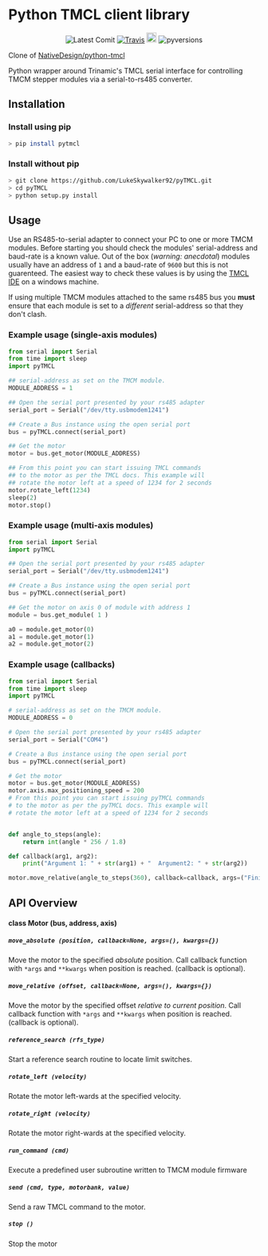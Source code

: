 Python TMCL client library
==========================

<p align="center">
	<a><img src="https://img.shields.io/github/last-commit/LukeSkywalker92/pyTMCL.svg" alt="Latest Comit"></a>
	<a href="https://travis-ci.com/LukeSkywalker92/pyTMCL"><img src="https://travis-ci.com/LukeSkywalker92/pyTMCL.svg?branch=master" alt="Travis"></a>
	<a href="https://badge.fury.io/py/pyTMCL"><img src="https://badge.fury.io/py/pyTMCL.svg" alt="PyPI version" height="20"></a>
	<a><img src="https://img.shields.io/pypi/pyversions/pyTMCL.svg" alt="pyversions"></a>
</p>

Clone of [NativeDesign/python-tmcl](https://github.com/NativeDesign/python-tmcl)

Python wrapper around Trinamic's TMCL serial interface for controlling TMCM stepper modules
via a serial-to-rs485 converter.



Installation
------------

### Install using pip
```sh
> pip install pytmcl
```

### Install without pip
```sh
> git clone https://github.com/LukeSkywalker92/pyTMCL.git
> cd pyTMCL
> python setup.py install
```


Usage
-----

Use an RS485-to-serial adapter to connect your PC to one or more TMCM modules.
Before starting you should check the modules' serial-address and baud-rate is
a known value. Out of the box (_warning: anecdotal_) modules usually have an address
of `1` and a baud-rate of `9600` but this is not guarenteed. The easiest way to check
these values is by using the [TMCL IDE][1] on a windows machine.

If using multiple TMCM modules attached to the same rs485 bus you __must__ ensure that
each module is set to a _different_ serial-address so that they don't clash.


### Example usage (single-axis modules)
```python
from serial import Serial
from time import sleep
import pyTMCL

## serial-address as set on the TMCM module.
MODULE_ADDRESS = 1

## Open the serial port presented by your rs485 adapter
serial_port = Serial("/dev/tty.usbmodem1241")

## Create a Bus instance using the open serial port
bus = pyTMCL.connect(serial_port)

## Get the motor
motor = bus.get_motor(MODULE_ADDRESS)

## From this point you can start issuing TMCL commands
## to the motor as per the TMCL docs. This example will
## rotate the motor left at a speed of 1234 for 2 seconds
motor.rotate_left(1234)
sleep(2)
motor.stop()
```


### Example usage (multi-axis modules)
```python
from serial import Serial
import pyTMCL

## Open the serial port presented by your rs485 adapter
serial_port = Serial("/dev/tty.usbmodem1241")

## Create a Bus instance using the open serial port
bus = pyTMCL.connect(serial_port)

## Get the motor on axis 0 of module with address 1
module = bus.get_module( 1 )

a0 = module.get_motor(0)
a1 = module.get_motor(1)
a2 = module.get_motor(2)

```

### Example usage (callbacks)
```python
from serial import Serial
from time import sleep
import pyTMCL

# serial-address as set on the TMCM module.
MODULE_ADDRESS = 0

# Open the serial port presented by your rs485 adapter
serial_port = Serial("COM4")

# Create a Bus instance using the open serial port
bus = pyTMCL.connect(serial_port)

# Get the motor
motor = bus.get_motor(MODULE_ADDRESS)
motor.axis.max_positioning_speed = 200
# From this point you can start issuing pyTMCL commands
# to the motor as per the pyTMCL docs. This example will
# rotate the motor left at a speed of 1234 for 2 seconds


def angle_to_steps(angle):
    return int(angle * 256 / 1.8)

def callback(arg1, arg2):
	print("Argument 1: " + str(arg1) + "  Argument2: " + str(arg2))

motor.move_relative(angle_to_steps(360), callback=callback, args=("Finished Moving", "Turned 360 Degree"))
```


API Overview
------------


#### class Motor (bus, address, axis)

##### `move_absolute (position, callback=None, args=(), kwargs={})`
Move the motor to the specified _absolute_ position.
Call callback function with `*args` and `**kwargs` when position is reached. (callback is optional).

##### `move_relative (offset, callback=None, args=(), kwargs={})`
Move the motor by the specified offset _relative to current position_.
Call callback function with `*args` and `**kwargs` when position is reached. (callback is optional).

##### `reference_search (rfs_type)`
Start a reference search routine to locate limit switches.

##### `rotate_left (velocity)`
Rotate the motor left-wards at the specified velocity.

##### `rotate_right (velocity)`
Rotate the motor right-wards at the specified velocity.

##### `run_command (cmd)`
Execute a predefined user subroutine written to TMCM module firmware

##### `send (cmd, type, motorbank, value)`
Send a raw TMCL command to the motor.

##### `stop ()`
Stop the motor


[1]: https://www.trinamic.com/support/software/tmcl-ide/
